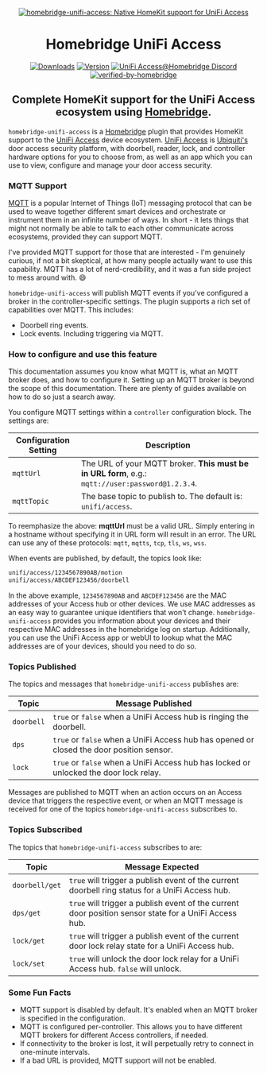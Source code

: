 <SPAN ALIGN="CENTER" STYLE="text-align:center">
<DIV ALIGN="CENTER" STYLE="text-align:center">

[![homebridge-unifi-access: Native HomeKit support for UniFi Access](https://raw.githubusercontent.com/hjdhjd/homebridge-unifi-access/main/images/homebridge-unifi-access.svg)](https://github.com/hjdhjd/homebridge-unifi-access)

# Homebridge UniFi Access

[![Downloads](https://img.shields.io/npm/dt/homebridge-unifi-access?color=%230559C9&logo=icloud&logoColor=%23FFFFFF&style=for-the-badge)](https://www.npmjs.com/package/homebridge-unifi-access)
[![Version](https://img.shields.io/npm/v/homebridge-unifi-access?color=%230559C9&label=Latest%20Version&logo=ubiquiti&logoColor=%23FFFFFF&style=for-the-badge)](https://www.npmjs.com/package/homebridge-unifi-access)
[![UniFi Access@Homebridge Discord](https://img.shields.io/discord/432663330281226270?color=0559C9&label=Discord&logo=discord&logoColor=%23FFFFFF&style=for-the-badge)](https://discord.gg/QXqfHEW)
[![verified-by-homebridge](https://img.shields.io/badge/homebridge-verified-blueviolet?color=%23491F59&style=for-the-badge&logoColor=%23FFFFFF&logo=homebridge)](https://github.com/homebridge/homebridge/wiki/Verified-Plugins)

## Complete HomeKit support for the UniFi Access ecosystem using [Homebridge](https://homebridge.io).
</DIV>
</SPAN>

`homebridge-unifi-access` is a [Homebridge](https://homebridge.io) plugin that provides HomeKit support to the [UniFi Access](https://ui.com/door-access) device ecosystem. [UniFi Access](https://ui.com/door-access) is [Ubiquiti's](https://www.ui.com) door access security platform, with doorbell, reader, lock, and controller hardware options for you to choose from, as well as an app which you can use to view, configure and manage your door access security.

### MQTT Support

[MQTT](https://mqtt.org) is a popular Internet of Things (IoT) messaging protocol that can be used to weave together different smart devices and orchestrate or instrument them in an infinite number of ways. In short - it lets things that might not normally be able to talk to each other communicate across ecosystems, provided they can support MQTT.

I've provided MQTT support for those that are interested - I'm genuinely curious, if not a bit skeptical, at how many people actually want to use this capability. MQTT has a lot of nerd-credibility, and it was a fun side project to mess around with. :smile:

`homebridge-unifi-access` will publish MQTT events if you've configured a broker in the controller-specific settings. The plugin supports a rich set of capabilities over MQTT. This includes:

  * Doorbell ring events.
  * Lock events. Including triggering via MQTT.

### How to configure and use this feature

This documentation assumes you know what MQTT is, what an MQTT broker does, and how to configure it. Setting up an MQTT broker is beyond the scope of this documentation. There are plenty of guides available on how to do so just a search away.

You configure MQTT settings within a `controller` configuration block. The settings are:

| Configuration Setting | Description
|-----------------------|----------------------------------
| `mqttUrl`             | The URL of your MQTT broker. **This must be in URL form**, e.g.: `mqtt://user:password@1.2.3.4`.
| `mqttTopic`           | The base topic to publish to. The default is: `unifi/access`.

To reemphasize the above: **mqttUrl** must be a valid URL. Simply entering in a hostname without specifying it in URL form will result in an error. The URL can use any of these protocols: `mqtt`, `mqtts`, `tcp`, `tls`, `ws`, `wss`.

When events are published, by default, the topics look like:

```sh
unifi/access/1234567890AB/motion
unifi/access/ABCDEF123456/doorbell
```

In the above example, `1234567890AB` and `ABCDEF123456` are the MAC addresses of your Access hub or other devices. We use MAC addresses as an easy way to guarantee unique identifiers that won't change. `homebridge-unifi-access` provides you information about your devices and their respective MAC addresses in the homebridge log on startup. Additionally, you can use the UniFi Access app or webUI to lookup what the MAC addresses are of your devices, should you need to do so.

### <A NAME="publish"></A>Topics Published
The topics and messages that `homebridge-unifi-access` publishes are:

| Topic                 | Message Published
|-----------------------|----------------------------------
| `doorbell`            | `true` or `false` when a UniFi Access hub is ringing the doorbell.
| `dps`                 | `true` or `false` when a UniFi Access hub has opened or closed the door position sensor.
| `lock`                | `true` or `false` when a UniFi Access hub has locked or unlocked the door lock relay.

Messages are published to MQTT when an action occurs on an Access device that triggers the respective event, or when an MQTT message is received for one of the topics `homebridge-unifi-access` subscribes to.

### <A NAME="subscribe"></A>Topics Subscribed
The topics that `homebridge-unifi-access` subscribes to are:

| Topic                   | Message Expected
|-------------------------|----------------------------------
| `doorbell/get`          | `true` will trigger a publish event of the current doorbell ring status for a UniFi Access hub.
| `dps/get`               | `true` will trigger a publish event of the current door position sensor state for a UniFi Access hub.
| `lock/get`              | `true` will trigger a publish event of the current door lock relay state for a UniFi Access hub.
| `lock/set`              | `true` will unlock the door lock relay for a UniFi Access hub. `false` will unlock.

### Some Fun Facts
  * MQTT support is disabled by default. It's enabled when an MQTT broker is specified in the configuration.
  * MQTT is configured per-controller. This allows you to have different MQTT brokers for different Access controllers, if needed.
  * If connectivity to the broker is lost, it will perpetually retry to connect in one-minute intervals.
  * If a bad URL is provided, MQTT support will not be enabled.
